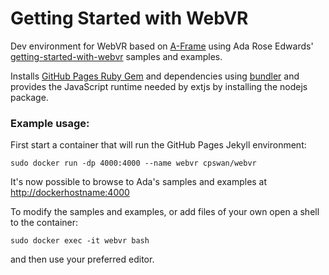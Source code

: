 # Getting Started with WebVR

Dev environment for WebVR based on [A-Frame](https://github.com/aframevr/aframe) using Ada Rose Edwards' [getting-started-with-webvr](https://github.com/AdaRoseEdwards/getting-started-with-webvr) samples and examples.

Installs [GitHub Pages Ruby Gem](https://github.com/github/pages-gem) and dependencies using [bundler](http://bundler.io/) and provides the JavaScript runtime needed by extjs by installing the nodejs package.

### Example usage:

First start a container that will run the GitHub Pages Jekyll environment:

`sudo docker run -dp 4000:4000 --name webvr cpswan/webvr`

It's now possible to browse to Ada's samples and examples at [http://dockerhostname:4000](http://dockerhostname:4000)

To modify the samples and examples, or add files of your own open a shell to the container:

`sudo docker exec -it webvr bash`

and then use your preferred editor.
